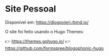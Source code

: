 
# Site Pessoal

Disponível em: https://diogovieri.rbind.io/

O site foi feito usando o Hugo Themes:

:point_right: https://themes.gohugo.io/
:point_right: https://github.com/formspree/blogophonic-hugo


